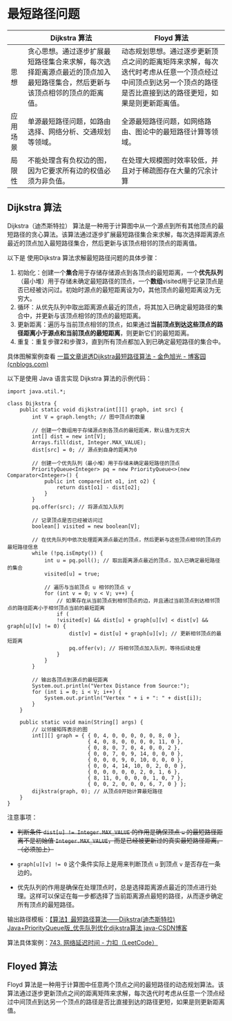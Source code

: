 # 最短路径问题

|          | Dijkstra 算法                                                | Floyd  算法                                                  |
| -------- | ------------------------------------------------------------ | ------------------------------------------------------------ |
| 思想     | 贪心思想。通过逐步扩展最短路径集合来求解，每次选择距离源点最近的顶点加入最短路径集合，然后更新与该顶点相邻的顶点的距离值。 | 动态规划思想。通过逐步更新顶点之间的距离矩阵来求解，每次迭代时考虑从任意一个顶点经过中间顶点到达另一个顶点的路径是否比直接到达的路径更短，如果是则更新距离值。 |
| 应用场景 | 单源最短路径问题，如路由选择、网络分析、交通规划等领域。     | 全源最短路径问题，如网络路由、图论中的最短路径计算等领域。   |
| 局限性   | 不能处理含有负权边的图，因为它要求所有边的权值必须为非负值。 | 在处理大规模图时效率较低，并且对于稀疏图存在大量的冗余计算   |









## Dijkstra 算法

 Dijkstra（迪杰斯特拉） 算法是一种用于计算图中从一个源点到所有其他顶点的最短路径的贪心算法。该算法通过逐步扩展最短路径集合来求解，每次选择距离源点最近的顶点加入最短路径集合，然后更新与该顶点相邻的顶点的距离值。



以下是 使用Dijkstra 算法求解最短路径问题的具体步骤：

1. 初始化：创建一个**集合**用于存储存储源点到各顶点的最短距离，一个**优先队列**（最小堆）用于存储未确定最短路径的顶点，一个**数组**visited用于记录顶点是否已经被访问过。初始时源点的最短距离设为0，其他顶点的最短距离设为无穷大。
2. 循环：从优先队列中取出距离源点最近的顶点，将其加入已确定最短路径的集合中，并更新与该顶点相邻的顶点的最短距离。
3. 更新距离：遍历与当前顶点相邻的顶点，如果通过**当前顶点到达这些顶点的路径距离小于源点和当前顶点的最短距离**，则更新它们的最短距离。
4. 重复：重复步骤2和步骤3，直到所有顶点都加入到已确定最短路径的集合中。

具体图解案例查看 [一篇文章讲透Dijkstra最短路径算法 - 金色旭光 - 博客园 (cnblogs.com)](https://www.cnblogs.com/goldsunshine/p/12978305.html#第一次选取)



以下是使用 Java 语言实现 Dijkstra 算法的示例代码：

```
import java.util.*;

class Dijkstra {
    public static void dijkstra(int[][] graph, int src) {
        int V = graph.length; // 图中顶点的数量

        // 创建一个数组用于存储源点到各顶点的最短距离，默认值为无穷大
        int[] dist = new int[V];
        Arrays.fill(dist, Integer.MAX_VALUE);
        dist[src] = 0; // 源点到自身的距离为0

        // 创建一个优先队列（最小堆）用于存储未确定最短路径的顶点
        PriorityQueue<Integer> pq = new PriorityQueue<>(new Comparator<Integer>() {
            public int compare(int o1, int o2) {
                return dist[o1] - dist[o2];
            }
        }
        pq.offer(src); // 将源点加入队列
        
        // 记录顶点是否已经被访问过
        boolean[] visited = new boolean[V];
		
		// 在优先队列中依次处理距离源点最近的顶点，然后更新与这些顶点相邻的顶点的最短路径信息
        while (!pq.isEmpty()) {
            int u = pq.poll(); // 取出距离源点最近的顶点，加入已确定最短路径的集合
            visited[u] = true;

            // 遍历与当前顶点 u 相邻的顶点 v
            for (int v = 0; v < V; v++) {
                // 如果存在从当前顶点到相邻顶点的边，并且通过当前顶点到达相邻顶点的路径距离小于相邻顶点当前的最短距离
                if (
                !visited[v] && dist[u] + graph[u][v] < dist[v] && graph[u][v] != 0) {
                    dist[v] = dist[u] + graph[u][v]; // 更新相邻顶点的最短距离
                    pq.offer(v); // 将相邻顶点加入队列，等待后续处理
                }
            }
        }

        // 输出各顶点到源点的最短距离
        System.out.println("Vertex Distance from Source:");
        for (int i = 0; i < V; i++) {
            System.out.println("Vertex " + i + ": " + dist[i]);
        }
    }

    public static void main(String[] args) {
        // 以邻接矩阵表示的图
        int[][] graph = { { 0, 4, 0, 0, 0, 0, 0, 8, 0 }, 
                          { 4, 0, 8, 0, 0, 0, 0, 11, 0 }, 
                          { 0, 8, 0, 7, 0, 4, 0, 0, 2 }, 
                          { 0, 0, 7, 0, 9, 14, 0, 0, 0 }, 
                          { 0, 0, 0, 9, 0, 10, 0, 0, 0 }, 
                          { 0, 0, 4, 14, 10, 0, 2, 0, 0 }, 
                          { 0, 0, 0, 0, 0, 2, 0, 1, 6 }, 
                          { 8, 11, 0, 0, 0, 0, 1, 0, 7 }, 
                          { 0, 0, 2, 0, 0, 0, 6, 7, 0 } };
        dijkstra(graph, 0); // 从顶点0开始计算最短路径
    }
}

```

注意事项：

- ~~判断条件 `dist[u] != Integer.MAX_VALUE` 的作用是确保顶点 `u` 的最短路径距离不是初始值 `Integer.MAX_VALUE`，而是已经被更新过的真实最短路径距离。（必须加上）~~
- `graph[u][v] != 0` 这个条件实际上是用来判断顶点 `u` 到顶点 `v` 是否存在一条边的。

- 优先队列的作用是确保在处理顶点时，总是选择距离源点最近的顶点进行处理。这样可以保证在每一步都选择了当前距离源点最短的路径，从而逐步确定所有顶点的最短路径。

输出路径模板：[【算法】最短路径算法——Dijkstra(迪杰斯特拉) Java+PriorityQueue版_优先队列优化dijkstra算法 java-CSDN博客](https://blog.csdn.net/qq_28049991/article/details/130248567?spm=1001.2101.3001.6650.6&utm_medium=distribute.pc_relevant.none-task-blog-2~default~BlogCommendFromBaidu~Rate-6-130248567-blog-104482461.235^v43^pc_blog_bottom_relevance_base1&depth_1-utm_source=distribute.pc_relevant.none-task-blog-2~default~BlogCommendFromBaidu~Rate-6-130248567-blog-104482461.235^v43^pc_blog_bottom_relevance_base1&utm_relevant_index=7)

算法具体案例：[743. 网络延迟时间 - 力扣（LeetCode）](https://leetcode.cn/problems/network-delay-time/)







## Floyed 算法

Floyd 算法是一种用于计算图中任意两个顶点之间的最短路径的动态规划算法。该算法通过逐步更新顶点之间的距离矩阵来求解，每次迭代时考虑从任意一个顶点经过中间顶点到达另一个顶点的路径是否比直接到达的路径更短，如果是则更新距离值。